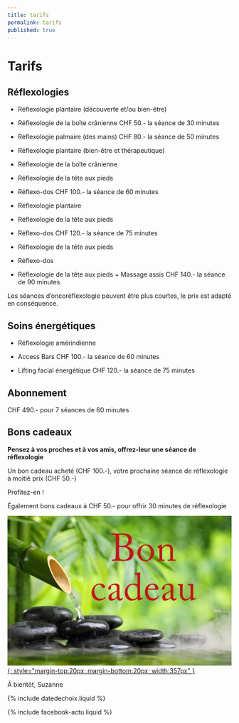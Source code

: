 ```yaml
---
title: tarifs
permalink: tarifs
published: true
---
```


# Tarifs

## Réflexologies

- Réflexologie plantaire (découverte et/ou bien-être)
- Réflexologie de la boîte crânienne
CHF 50.- la séance de 30 minutes

- Réflexologie palmaire (des mains)
CHF 80.- la séance de 50 minutes

- Réflexologie plantaire (bien-être et thérapeutique)
- Réflexologie de la boîte crânienne
- Réflexologie de la tête aux pieds
- Réflexo-dos
CHF 100.- la séance de 60 minutes

- Réflexologie plantaire
- Réflexologie de la tête aux pieds
- Réflexo-dos
CHF 120.- la séance de 75 minutes

- Réflexologie de la tête aux pieds
- Réflexo-dos
- Réflexologie de la tête aux pieds + Massage assis
CHF 140.- la séance de 90 minutes

Les séances d’oncoréflexologie peuvent être plus courtes, le prix est adapté en conséquence.

## Soins énergétiques

- Réflexologie amérindienne
- Access Bars
CHF 100.- la séance de 60 minutes

- Lifting facial énergétique
CHF 120.- la séance de 75 minutes

## Abonnement

CHF 490.- pour 7 séances de 60 minutes

## Bons cadeaux

**Pensez à vos proches et à vos amis, offrez-leur une séance de réflexologie**

Un bon cadeau acheté (CHF 100.-), votre prochaine
séance de réflexologie à moitié prix (CHF 50.-)

Profitez-en !

Également bons cadeaux à CHF 50.-
pour offrir 30 minutes de réflexologie

[![Bons-cadeaux](./images/bon-cadeau.jpg){: style="margin-top:20px; margin-bottom:20px; width:357px" }](http://192.168.1.121:8000/bons-cadeaux)

À bientôt, Suzanne

{% include datedechoix.liquid %}

{% include facebook-actu.liquid %}
